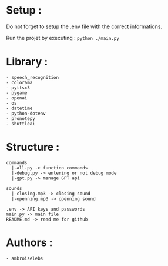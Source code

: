 # Setup :

Do not forget to setup the .env file with the correct informations.

Run the projet by executing : `python ./main.py`

# Library :

```
- speech_recognition
- colorama
- pyttsx3
- pygame
- openai
- os
- datetime
- python-dotenv
- pronotepy
- shuttleai
```

# Structure : 

```
commands
  |-all.py -> function commands
  |-debug.py -> entering or not debug mode
  |-gpt.py -> manage GPT api

sounds
  |-closing.mp3 -> closing sound
  |-openning.mp3 -> openning sound

.env -> API keys and passwords
main.py -> main file
README.md -> read me for github
```

# Authors :

`- ambroiselebs`